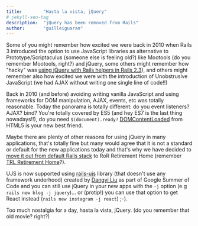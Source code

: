 ```yaml
---
title:        "Hasta la vista, jQuery"
# jekyll-seo-tag
description:  "jQuery has been removed from Rails"
author:       "guilleiguaran"
---
```


Some of you might remember how excited we were back in 2010 when Rails 3
introduced the option to use JavaScript libraries as alternative to
Prototype/Scriptaculus (someone else is feeling old?) like Mootools
(do you remember Mootools, right?) and jQuery, some others might remember how "hacky" was
[using jQuery with Rails helpers in Rails 2.3](https://github.com/aaronchi/jrails/blob/master/lib/jrails.rb)),
and others might remember also how excited we were with the
introduction of Unobstrusive JavaScript (we had AJAX without writing one
single line of code!!)

Back in 2010 (and before) avoiding writing vanilla JavaScript and using
frameworks for DOM manipulation, AJAX, events, etc was totally reasonable.
Today the panorama is totally different: do you event listeners? AJAX?
bind? You're totally covered by ES5 (and hey ES7 is the last thing
nowadays!!), do you need `$(document).ready?`
[DOMContentLoaded](https://developer.mozilla.org/en-US/docs/Web/Events/DOMContentLoaded)
from HTML5 is your new best friend.

Maybe there are plenty of other reasons for using jQuery in many
applications, that's totally fine but many would agree that it is
not a standard or default for the new applications today and that's why
we have decided to [move it out from default Rails stack](https://github.com/rails/rails/pull/27113)
to RoR Retirement Home (remember [TRL Retirement Home](http://atrl.net/trlarchive/?s=halloffame)?).

UJS is now supported using [rails-ujs](https://github.com/rails/rails-ujs) library
(that doesn't use any framework underhood) created by [Dangyi Liu](https://github.com/liudangyi)
as part of Google Summer of Code and you can still use jQuery in your
new apps with the `-j` option (e.g `rails new blog -j jquery`)... or (protip!) you can
use that option to get React instead (`rails new instagram -j react`) ;-).

Too much nostalgia for a day, hasta la vista, jQuery. (do you remember that old movie? right?)
